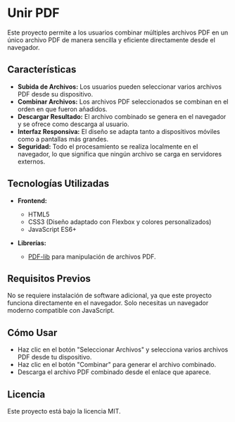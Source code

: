 # Unir PDF
Este proyecto permite a los usuarios combinar múltiples archivos PDF en un único archivo PDF de manera sencilla y eficiente directamente desde el navegador.

## Características
- **Subida de Archivos:** Los usuarios pueden seleccionar varios archivos PDF desde su dispositivo.
- **Combinar Archivos:** Los archivos PDF seleccionados se combinan en el orden en que fueron añadidos.
- **Descargar Resultado:** El archivo combinado se genera en el navegador y se ofrece como descarga al usuario.
- **Interfaz Responsiva:** El diseño se adapta tanto a dispositivos móviles como a pantallas más grandes.
- **Seguridad:** Todo el procesamiento se realiza localmente en el navegador, lo que significa que ningún archivo se carga en servidores externos.

## Tecnologías Utilizadas
- **Frontend:**
  - HTML5
  - CSS3 (Diseño adaptado con Flexbox y colores personalizados)
  - JavaScript ES6+

- **Librerías:**
  - [PDF-lib](https://pdf-lib.js.org/) para manipulación de archivos PDF.

## Requisitos Previos
No se requiere instalación de software adicional, ya que este proyecto funciona directamente en el navegador. Solo necesitas un navegador moderno compatible con JavaScript.

## Cómo Usar
- Haz clic en el botón "Seleccionar Archivos" y selecciona varios archivos PDF desde tu dispositivo.
- Haz clic en el botón "Combinar" para generar el archivo combinado.
- Descarga el archivo PDF combinado desde el enlace que aparece.

## Licencia
Este proyecto está bajo la licencia MIT.